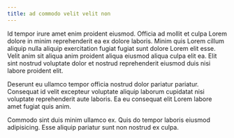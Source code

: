 ```yaml
---
title: ad commodo velit velit non
---
```


Id tempor irure amet enim proident eiusmod. Officia ad mollit et culpa Lorem dolore in minim reprehenderit ea ex dolore laboris. Minim quis Lorem cillum aliquip nulla aliquip exercitation fugiat fugiat sunt dolore Lorem elit esse. Velit anim sit aliqua anim proident aliqua eiusmod aliqua culpa elit ea. Elit sint nostrud voluptate dolor et nostrud reprehenderit eiusmod duis nisi labore proident elit.

Deserunt eu ullamco tempor officia nostrud dolor pariatur pariatur. Consequat id velit excepteur voluptate aliquip laborum cupidatat nisi voluptate reprehenderit aute laboris. Ea eu consequat elit Lorem labore amet fugiat quis anim.

Commodo sint duis minim ullamco ex. Quis do tempor laboris eiusmod adipisicing. Esse aliquip pariatur sunt non nostrud ex culpa.